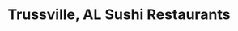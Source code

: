 ---
layout: city
title: Trussville, AL Sushi Restaurants
permalink: /alabama/trussville/
stateAbbr: AL
stateName: Alabama
cityName: Trussville
---